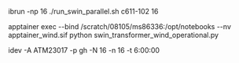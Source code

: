 ibrun -np 16 ./run_swin_parallel.sh c611-102 16

apptainer exec --bind /scratch/08105/ms86336:/opt/notebooks --nv apptainer_wind.sif python swin_transformer_wind_operational.py

idev -A ATM23017 -p gh -N 16 -n 16 -t 6:00:00
